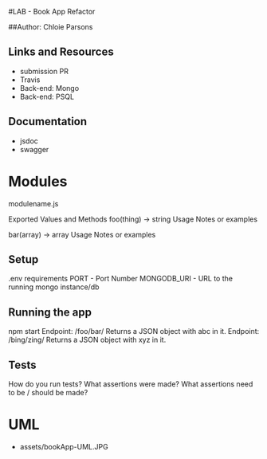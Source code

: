 #LAB - Book App Refactor

##Author: Chloie Parsons

## Links and Resources
* submission PR
* Travis
* Back-end: Mongo
* Back-end: PSQL

## Documentation
* jsdoc
* swagger

# Modules
modulename.js

Exported Values and Methods
foo(thing) -> string
Usage Notes or examples

bar(array) -> array
Usage Notes or examples

## Setup
.env requirements
PORT - Port Number
MONGODB_URI - URL to the running mongo instance/db

## Running the app
npm start
Endpoint: /foo/bar/
Returns a JSON object with abc in it.
Endpoint: /bing/zing/
Returns a JSON object with xyz in it.

## Tests
How do you run tests?
What assertions were made?
What assertions need to be / should be made?

# UML
* assets/bookApp-UML.JPG